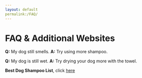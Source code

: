 ```yaml
---
layout: default
permalink:/FAQ/
---
```

# FAQ & Additional Websites
 
**Q:** My dog still smells. 
**A:** Try using more shampoo.

**Q:** My dog is still wet. **A:** Try drying your dog more with the towel.

**Best Dog Shampoo List**, click [here](http://www.labradortraininghq.com/reviews/best-dog-shampoo-and-conditioners/)
